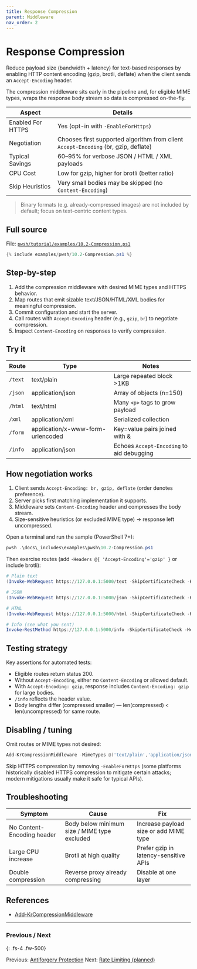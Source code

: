 ```yaml
---
title: Response Compression
parent: Middleware
nav_order: 2
---
```


# Response Compression

Reduce payload size (bandwidth + latency) for text-based responses by enabling
HTTP content encoding (gzip, brotli, deflate) when the client sends an
`Accept-Encoding` header.

The compression middleware sits early in the pipeline and, for eligible MIME types, wraps the response body stream so data is compressed on-the-fly.

| Aspect | Details |
|--------|---------|
| Enabled For HTTPS | Yes (opt-in with `-EnableForHttps`) |
| Negotiation | Chooses first supported algorithm from client `Accept-Encoding` (br, gzip, deflate) |
| Typical Savings | 60–95% for verbose JSON / HTML / XML payloads |
| CPU Cost | Low for gzip, higher for brotli (better ratio) |
| Skip Heuristics | Very small bodies may be skipped (no `Content-Encoding`) |

> Binary formats (e.g. already-compressed images) are not included by default; focus on text-centric content types.

## Full source

File: [`pwsh/tutorial/examples/10.2-Compression.ps1`][10.2-Compression.ps1]

```powershell
{% include examples/pwsh/10.2-Compression.ps1 %}
```

## Step-by-step

1. Add the compression middleware with desired MIME types and HTTPS behavior.
2. Map routes that emit sizable text/JSON/HTML/XML bodies for meaningful compression.
3. Commit configuration and start the server.
4. Call routes with `Accept-Encoding` header (e.g., `gzip`, `br`) to negotiate compression.
5. Inspect `Content-Encoding` on responses to verify compression.

## Try it

| Route | Type | Notes |
|-------|------|-------|
| `/text` | text/plain | Large repeated block >1KB |
| `/json` | application/json | Array of objects (n=150) |
| `/html` | text/html | Many `<p>` tags to grow payload |
| `/xml` | application/xml | Serialized collection |
| `/form` | application/x-www-form-urlencoded | Key=value pairs joined with & |
| `/info` | application/json | Echoes `Accept-Encoding` to aid debugging |

## How negotiation works

1. Client sends `Accept-Encoding: br, gzip, deflate` (order denotes preference).
2. Server picks first matching implementation it supports.
3. Middleware sets `Content-Encoding` header and compresses the body stream.
4. Size-sensitive heuristics (or excluded MIME type) → response left uncompressed.

Open a terminal and run the sample (PowerShell 7+):

```powershell
pwsh .\docs\_includes\examples\pwsh\10.2-Compression.ps1
```

Then exercise routes (add `-Headers @{ 'Accept-Encoding'='gzip' }` or include brotli):

```powershell
# Plain text
(Invoke-WebRequest https://127.0.0.1:5000/text -SkipCertificateCheck -Headers @{ 'Accept-Encoding'='gzip' }).Headers.'Content-Encoding'

# JSON
(Invoke-WebRequest https://127.0.0.1:5000/json -SkipCertificateCheck -Headers @{ 'Accept-Encoding'='br, gzip' }).Headers.'Content-Encoding'

# HTML
(Invoke-WebRequest https://127.0.0.1:5000/html -SkipCertificateCheck -Headers @{ 'Accept-Encoding'='gzip' }).Headers.'Content-Encoding'

# Info (see what you sent)
Invoke-RestMethod https://127.0.0.1:5000/info -SkipCertificateCheck -Headers @{ 'Accept-Encoding'='gzip' }
```

## Testing strategy

Key assertions for automated tests:

- Eligible routes return status 200.
- Without `Accept-Encoding`, either no `Content-Encoding` or allowed default.
- With `Accept-Encoding: gzip`, response includes `Content-Encoding: gzip` for large bodies.
- `/info` reflects the header value.
- Body lengths differ (compressed smaller) — len(compressed) < len(uncompressed) for same route.

## Disabling / tuning

Omit routes or MIME types not desired:

```powershell
Add-KrCompressionMiddleware -MimeTypes @('text/plain','application/json')
```

Skip HTTPS compression by removing `-EnableForHttps` (some platforms historically
disabled HTTPS compression to mitigate certain attacks; modern mitigations usually
make it safe for typical APIs).

## Troubleshooting

| Symptom | Cause | Fix |
|---------|-------|-----|
| No Content-Encoding header | Body below minimum size / MIME type excluded | Increase payload size or add MIME type |
| Large CPU increase | Brotli at high quality | Prefer gzip in latency-sensitive APIs |
| Double compression | Reverse proxy already compressing | Disable at one layer |

## References

- [Add-KrCompressionMiddleware][Add-KrCompressionMiddleware]

---

### Previous / Next

{: .fs-4 .fw-500}

Previous: [Antiforgery Protection](./1.Antiforgery.md)
Next: [Rate Limiting (planned)](./3.Rate-Limiting)

[10.2-Compression.ps1]: /pwsh/tutorial/examples/10.2-Compression.ps1
[Add-KrCompressionMiddleware]: /pwsh/cmdlets/Add-KrCompressionMiddleware
